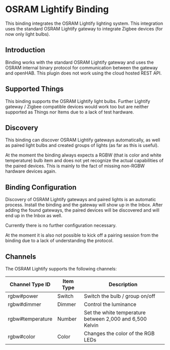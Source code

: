# OSRAM Lightify Binding

This binding integrates the OSRAM Lightify lighting system. This integration uses the standard OSRAM Lightify gateway to integrate Zigbee devices (for now only light bulbs). 

## Introduction

Binding works with the standard OSRAM Lightify gateway and uses the OSRAM internal binary protocol for communication between the gateway and openHAB. This plugin does not work using the cloud hosted REST API.

## Supported Things

This binding supports the OSRAM Lightify light bulbs. Further Lightify gateway / Zigbee compatible devices would work too but are neither supported as Things nor Items due to a lack of test hardware.


## Discovery

This binding can discover OSRAM Lightify gateways automatically, as well as paired light bulbs and created groups of lights (as far as this is useful).

At the moment the binding always expects a RGBW (that is color and white temperature) bulb item and does not yet recognize the actual capabilities of the paired devices. This is mainly to the fact of missing non-RGBW hardware devices again.

## Binding Configuration

Discovery of OSRAM Lightify gateways and paired lights is an automatic process. Install the binding and the gateway will show up in the Inbox. After adding the found gateways, the paired devices will be discovered and will end up in the Inbox as well. 

Currently there is no further configuration necessary.

At the moment it is also not possible to kick off a pairing session from the binding due to a lack of understanding the protocol.

## Channels

The OSRAM Lightify supports the following channels:

| Channel Type ID         | Item Type    | Description  |
|-------------------------|--------------|--------------|
| rgbw#power              | Switch       | Switch the bulb / group on/off |
| rgbw#dimmer             | Dimmer       | Control the luminance |
| rgbw#temperature        | Number       | Set the white temperature between 2,000 and 6,500 Kelvin |
| rgbw#color              | Color        | Changes the color of the RGB LEDs |
